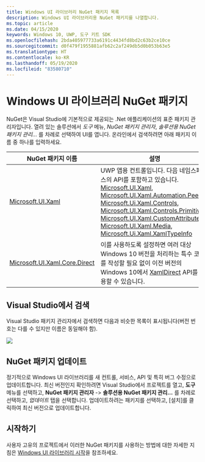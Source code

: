 ```yaml
---
title: Windows UI 라이브러리 NuGet 패키지 목록
description: Windows UI 라이브러리용 NuGet 패키지를 나열합니다.
ms.topic: article
ms.date: 04/15/2020
keywords: Windows 10, UWP, 도구 키트 SDK
ms.openlocfilehash: 2bda405977733a6191c4434fd8bd2c63b2ce10ce
ms.sourcegitcommit: d0f479f1955881afb62c2af249db5d0b053b63e5
ms.translationtype: HT
ms.contentlocale: ko-KR
ms.lasthandoff: 05/19/2020
ms.locfileid: "83580710"
---
```

# <a name="windows-ui-library-nuget-packages"></a>Windows UI 라이브러리 NuGet 패키지

NuGet은 Visual Studio에 기본적으로 제공되는 .Net 애플리케이션의 표준 패키지 관리자입니다. 열려 있는 솔루션에서 *도구* 메뉴, *NuGet 패키지 관리자*, *솔루션용 NuGet 패키지 관리...* 를 차례로 선택하여 UI를 엽니다.  온라인에서 검색하려면 아래 패키지 이름 중 하나를 입력하세요.

| NuGet 패키지 이름 | 설명 |
| --- | --- |
| [Microsoft.UI.Xaml](https://www.nuget.org/packages/Microsoft.UI.Xaml/) | UWP 앱용 컨트롤입니다. 다음 네임스페이스의 API를 포함하고 있습니다. [Microsoft.UI.Xaml](/uwp/api/microsoft.ui.xaml), [Microsoft.UI.Xaml.Automation.Peers](/uwp/api/microsoft.ui.xaml.automation.peers), [Microsoft.Ui.Xaml.Controls](/uwp/api/microsoft.ui.xaml.controls), [Microsoft.UI.Xaml.Controls.Primitives](/uwp/api/microsoft.ui.xaml.controls.primitives), [Microsoft.UI.Xaml.CustomAttributes](/uwp/api/microsoft.ui.xaml.customattributes), [Microsoft.UI.Xaml.Media](/uwp/api/microsoft.ui.xaml.media), [Microsoft.Ui.Xaml.XamlTypeInfo](/uwp/api/microsoft.ui.xaml.xamltypeinfo) |
| [Microsoft.UI.Xaml.Core.Direct](https://www.nuget.org/packages/Microsoft.UI.Xaml.Core.Direct) | 이를 사용하도록 설정하면 여러 대상 Windows 10 버전을 처리하는 특수 코드를 작성할 필요 없이 이전 버전의 Windows 10에서 [XamlDirect](/uwp/api/microsoft.ui.xaml.core.direct.xamldirect) API를 사용할 수 있습니다. |


## <a name="search-in-visual-studio"></a>Visual Studio에서 검색

Visual Studio 패키지 관리자에서 검색하면 다음과 비슷한 목록이 표시됩니다(버전 번호는 다를 수 있지만 이름은 동일해야 함).

![](images/NugetPackages.png)

## <a name="update-nuget-packages"></a>NuGet 패키지 업데이트

정기적으로 Windows UI 라이브러리를 새 컨트롤, 서비스, API 및 특히 버그 수정으로 업데이트합니다. 최신 버전인지 확인하려면 Visual Studio에서 프로젝트를 열고, **도구** 메뉴를 선택하고, **NuGet 패키지 관리자** -> **솔루션용 NuGet 패키지 관리...** 를 차례로 선택하고, *업데이트* 탭을 선택합니다. 업데이트하려는 패키지를 선택하고, [설치]를 클릭하여 최신 버전으로 업데이트합니다.

## <a name="getting-started"></a>시작하기

사용자 고유의 프로젝트에서 이러한 NuGet 패키지를 사용하는 방법에 대한 자세한 지침은 [Windows UI 라이브러리 시작](getting-started.md)을 참조하세요.
